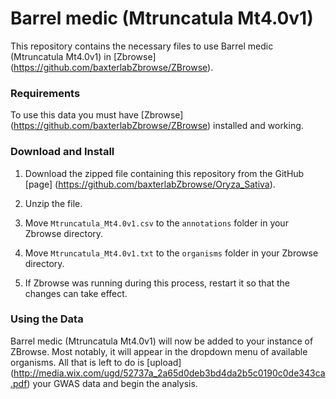 # Barrel medic (Mtruncatula Mt4.0v1)

This repository contains the necessary files to use Barrel medic (Mtruncatula Mt4.0v1) in [Zbrowse] (https://github.com/baxterlabZbrowse/ZBrowse).

### Requirements

To use this data you must have [Zbrowse] (https://github.com/baxterlabZbrowse/ZBrowse) installed and working.

### Download and Install

1. Download the zipped file containing this repository from the GitHub [page] (https://github.com/baxterlabZbrowse/Oryza_Sativa).

2. Unzip the file.

3. Move `Mtruncatula_Mt4.0v1.csv` to the `annotations` folder in your Zbrowse directory.

4. Move `Mtruncatula_Mt4.0v1.txt` to the `organisms` folder in your Zbrowse directory.

5. If Zbrowse was running during this process, restart it so that the changes can take effect.

### Using the Data

Barrel medic (Mtruncatula Mt4.0v1) will now be added to your instance of ZBrowse. Most notably, it will appear 
in the dropdown menu of available organisms. All that is left to do is [upload] (http://media.wix.com/ugd/52737a_2a65d0deb3bd4da2b5c0190c0de343ca.pdf)
your GWAS data and begin the analysis.
